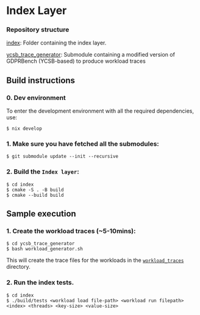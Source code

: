 # Index Layer

### Repository structure

[index](./index): Folder containing the index layer.

[ycsb_trace_generator](./ycsb_trace_generator/): Submodule containing a modified version of GDPRBench (YCSB-based) to produce workload traces

## Build instructions

### 0. Dev environment
To enter the development environment with all the required dependencies, use:
```
$ nix develop
``` 

### 1. Make sure you have fetched all the submodules:
```
$ git submodule update --init --recursive
```

### 2. Build the `Index layer`:
```
$ cd index
$ cmake -S . -B build
$ cmake --build build
```

## Sample execution

### 1. Create the workload traces (~5-10mins):
```
$ cd ycsb_trace_generator
$ bash workload_generator.sh
```
This will create the trace files for the workloads in the [`workload_traces`](./workload_traces) directory.

### 2. Run the index tests.

```
$ cd index
$ ./build/tests <workload load file-path> <workload run filepath> <index> <threads> <key-size> <value-size>
```
